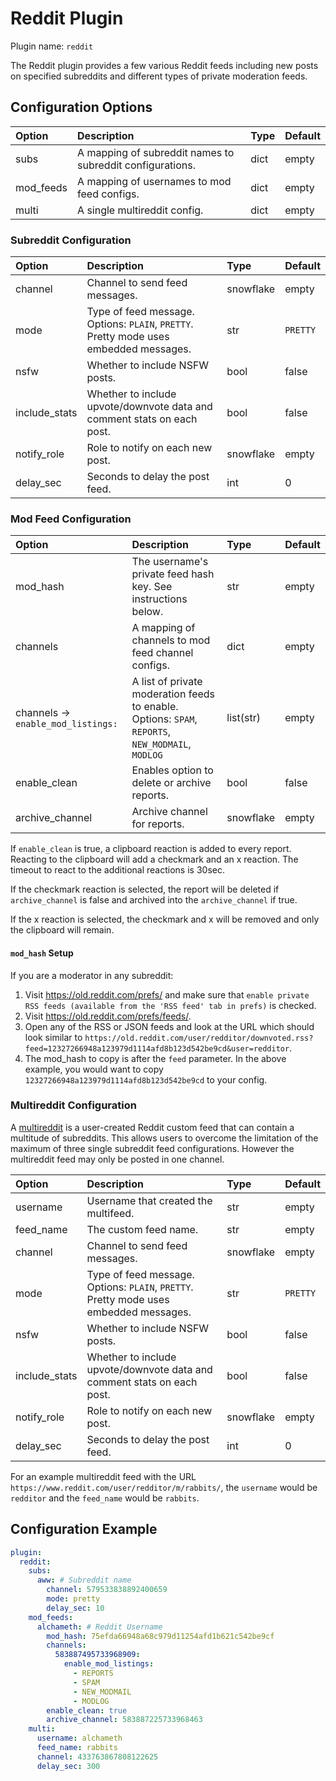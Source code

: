 # Reddit Plugin

Plugin name: `reddit`

The Reddit plugin provides a few various Reddit feeds including new posts on specified subreddits and different types of private moderation feeds.

## Configuration Options

| Option | Description | Type | Default |
| :--- | :--- | :--- | :--- |
| subs | A mapping of subreddit names to subreddit configurations. | dict | empty |
| mod_feeds | A mapping of usernames to mod feed configs. | dict | empty |
| multi | A single multireddit config. | dict | empty |

### Subreddit Configuration

| Option | Description | Type | Default |
| :--- | :--- | :--- | :--- |
| channel | Channel to send feed messages.  | snowflake | empty |
| mode | Type of feed message. Options: `PLAIN`, `PRETTY`. Pretty mode uses embedded messages. | str | `PRETTY` |
| nsfw | Whether to include NSFW posts. | bool | false |
| include_stats | Whether to include upvote/downvote data and comment stats on each post. | bool | false |
| notify_role | Role to notify on each new post. | snowflake | empty |
| delay_sec | Seconds to delay the post feed. | int | 0 | 

### Mod Feed Configuration 

| Option | Description | Type | Default
| :--- | :--- | :--- | :--- | 
| mod_hash | The username's private feed hash key. See instructions below. | str | empty | 
| channels |  A mapping of channels to mod feed channel configs. | dict | empty | 
| channels -> `enable_mod_listings:` | A list of private moderation feeds to enable. Options: `SPAM`, `REPORTS`, `NEW_MODMAIL`, `MODLOG` | list(str) | empty
| enable_clean | Enables option to delete or archive reports. | bool | false 
| archive_channel | Archive channel for reports. | snowflake | empty

If `enable_clean` is true, a clipboard reaction is added to every report. Reacting to the clipboard will add a checkmark and an x reaction. The timeout to react to the additional reactions is 30sec.

If the checkmark reaction is selected, the report will be deleted if `archive_channel` is false and archived into the `archive_channel` if true.

If the x reaction is selected, the checkmark and x will be removed and only the clipboard will remain.

#### `mod_hash` Setup

If you are a moderator in any subreddit:

1. Visit https://old.reddit.com/prefs/ and make sure that `enable private RSS feeds (available from the 'RSS feed' tab in prefs)` is checked.
1. Visit https://old.reddit.com/prefs/feeds/.
1. Open any of the RSS or JSON feeds and look at the URL which should look similar to `https://old.reddit.com/user/redditor/downvoted.rss?feed=12327266948a123979d1114afd8b123d542be9cd&user=redditor`.
1. The mod_hash to copy is after the `feed` parameter. In the above example, you would want to copy `12327266948a123979d1114afd8b123d542be9cd` to your config.

### Multireddit Configuration
A [multireddit](https://www.reddit.com/r/announcements/comments/bpfyx1/introducing_custom_feeds_plus_a_community_contest/) is a user-created Reddit custom feed that can contain a multitude of subreddits. This allows users to overcome the limitation of the maximum of three single subreddit feed configurations. However the multireddit feed may only be posted in one channel.

| Option | Description | Type | Default
| :--- | :--- | :--- | :--- | 
| username | Username that created the multifeed. | str | empty |
| feed_name | The custom feed name. | str | empty |
| channel | Channel to send feed messages.  | snowflake | empty |
| mode | Type of feed message. Options: `PLAIN`, `PRETTY`. Pretty mode uses embedded messages. | str | `PRETTY` |
| nsfw | Whether to include NSFW posts. | bool | false |
| include_stats | Whether to include upvote/downvote data and comment stats on each post. | bool | false |
| notify_role | Role to notify on each new post. | snowflake | empty |
| delay_sec | Seconds to delay the post feed. | int | 0 | 

For an example multireddit feed with the URL `https://www.reddit.com/user/redditor/m/rabbits/`, the `username` would be `redditor` and the `feed_name` would be `rabbits`.

## Configuration Example

```yaml
plugin:
  reddit:
    subs:
      aww: # Subreddit name
        channel: 579533838892400659
        mode: pretty
        delay_sec: 10
    mod_feeds:
      alchameth: # Reddit Username
        mod_hash: 75efda66948a68c979d11254afd1b621c542be9cf
        channels:
          583887495733968909:
            enable_mod_listings:
              - REPORTS
              - SPAM
              - NEW_MODMAIL
              - MODLOG
        enable_clean: true
        archive_channel: 583887225733968463
    multi:
      username: alchameth
      feed_name: rabbits
      channel: 433763867808122625
      delay_sec: 300
```